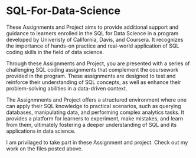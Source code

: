 # SQL-For-Data-Science

These Assignments and Project aims to provide additional support and guidance to learners enrolled in the SQL for Data Science in a program developed by Univeristy of California, Davis, and Coursera. It recognizes the importance of hands-on practice and real-world application of SQL coding skills in the field of data science.

Through these Assignments and Project, you are presented with a series of challenging SQL coding assignments that complement the coursework provided in the program. These assignments are designed to test and reinforce their understanding of SQL concepts, as well as enhance their problem-solving abilities in a data-driven context.

The Assignmnents and Project offers a structured environment where one can apply their SQL knowledge to practical scenarios, such as querying databases, manipulating data, and performing complex analytics tasks. It provides a platform for learners to experiment, make mistakes, and learn from them, ultimately fostering a deeper understanding of SQL and its applications in data science.

I am privilaged to take part in these Assignment and project. Check out my work on the files posted above.

